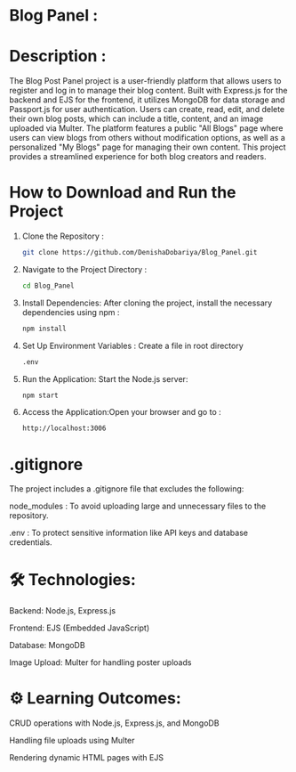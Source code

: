 # Blog Panel :
# Description : 
The Blog Post Panel project is a user-friendly platform that allows users to register and log in to manage their blog content. Built with Express.js for the backend and EJS for the frontend, it utilizes MongoDB for data storage and Passport.js for user authentication. Users can create, read, edit, and delete their own blog posts, which can include a title, content, and an image uploaded via Multer. The platform features a public "All Blogs" page where users can view blogs from others without modification options, as well as a personalized "My Blogs" page for managing their own content. This project provides a streamlined experience for both blog creators and readers.


# How to Download and Run the Project
1. Clone the Repository :
   ```bash
   git clone https://github.com/DenishaDobariya/Blog_Panel.git

3. Navigate to the Project Directory :
   ```bash
   cd Blog_Panel

5. Install Dependencies: After cloning the project, install the necessary dependencies using npm :
   ```bash
   npm install

6. Set Up Environment Variables : Create a file in root directory 
   ```bash
   .env 

8. Run the Application: Start the Node.js server:
   ```bash
   npm start

9. Access the Application:Open your browser and go to : 
   ```bash
   http://localhost:3006 

# .gitignore
The project includes a .gitignore file that excludes the following:

node_modules :  To avoid uploading large and unnecessary files to the repository.

.env :  To protect sensitive information like API keys and database credentials.

 
# 🛠️ Technologies:

Backend: Node.js, Express.js

Frontend: EJS (Embedded JavaScript)

Database: MongoDB

Image Upload: Multer for handling poster uploads


# ⚙️ Learning Outcomes:

CRUD operations with Node.js, Express.js, and MongoDB

Handling file uploads using Multer

Rendering dynamic HTML pages with EJS

